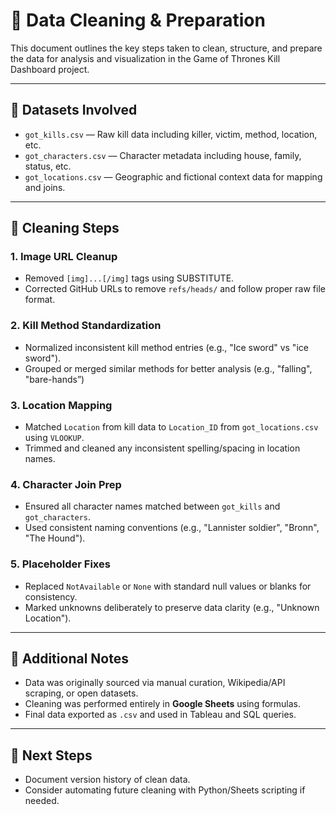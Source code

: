 ﻿# 🧼 Data Cleaning & Preparation

This document outlines the key steps taken to clean, structure, and prepare the data for analysis and visualization in the Game of Thrones Kill Dashboard project.

---

## 📁 Datasets Involved

- `got_kills.csv` — Raw kill data including killer, victim, method, location, etc.
- `got_characters.csv` — Character metadata including house, family, status, etc.
- `got_locations.csv` — Geographic and fictional context data for mapping and joins.

---

## 🧹 Cleaning Steps

### 1. Image URL Cleanup
- Removed `[img]...[/img]` tags using SUBSTITUTE.
- Corrected GitHub URLs to remove `refs/heads/` and follow proper raw file format.

### 2. Kill Method Standardization
- Normalized inconsistent kill method entries (e.g., "Ice sword" vs "ice sword").
- Grouped or merged similar methods for better analysis (e.g., "falling", "bare-hands”)

### 3. Location Mapping
- Matched `Location` from kill data to `Location_ID` from `got_locations.csv` using `VLOOKUP`.
- Trimmed and cleaned any inconsistent spelling/spacing in location names.

### 4. Character Join Prep
- Ensured all character names matched between `got_kills` and `got_characters`.
- Used consistent naming conventions (e.g., "Lannister soldier", "Bronn", "The Hound").

### 5. Placeholder Fixes
- Replaced `NotAvailable` or `None` with standard null values or blanks for consistency.
- Marked unknowns deliberately to preserve data clarity (e.g., "Unknown Location").

---

## 🧠 Additional Notes

- Data was originally sourced via manual curation, Wikipedia/API scraping, or open datasets.
- Cleaning was performed entirely in **Google Sheets** using formulas.
- Final data exported as `.csv` and used in Tableau and SQL queries.

---

## 📌 Next Steps

- Document version history of clean data.
- Consider automating future cleaning with Python/Sheets scripting if needed.

